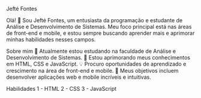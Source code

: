Jefté Fontes

Olá! 👋
Sou Jefté Fontes, um entusiasta da programação e estudante de Análise e Desenvolvimento de Sistemas. Meu foco principal está nas áreas de front-end e mobile, 
e estou sempre buscando aprender mais e aprimorar minhas habilidades nesses campos.

Sobre mim
🔭 Atualmente estou estudando na faculdade de Análise e Desenvolvimento de Sistemas.
🌱 Estou aprimorando meus conhecimentos em HTML, CSS e JavaScript.
💡 Procuro oportunidades de aprendizado e crescimento na área de front-end e mobile.
🎯 Meus objetivos incluem desenvolver aplicações web e mobile incríveis e intuitivas.

Habilidades
  1 - HTML
  2 - CSS
  3 - JavaScript
